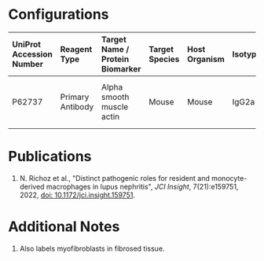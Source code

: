 # Configurations

| UniProt Accession Number   | Reagent Type     | Target Name / Protein Biomarker   | Target Species   | Host Organism   | Isotype   | Clonality   | Vendor   | Catalog Number   | Conjugate   | RRID       | Availability   | Method        | Tissue Preservation                     | Target Tissue   | Tissue State   | Detergent         | Antigen Retrieval Conditions   | Dye Inactivation Conditions   | Recommend   | Agree                                    | Disagree   | Contributor         | Notes       |
|:---------------------------|:-----------------|:----------------------------------|:-----------------|:----------------|:----------|:------------|:---------|:-----------------|:------------|:-----------|:---------------|:--------------|:----------------------------------------|:----------------|:---------------|:------------------|:-------------------------------|:------------------------------|:------------|:-----------------------------------------|:-----------|:--------------------|:------------|
| P62737                     | Primary Antibody | Alpha smooth muscle actin         | Mouse            | Mouse           | IgG2a     | 1A4         | Abcam    | ab184675         | AF488       | AB_2832195 | Stock          | IBEX2D Manual | AntigenFix (2h, 4 degrees) Fixed Frozen | Kidney          | NA             | 0.3% Triton-X-100 | NA                             | 1 mg/ml LiBH4 15 minutes      | Yes         | 0000-0002-7422-3237 [[1](#publications)] | NA         | 0000-0002-7422-3237 | [1](#notes) |

# Publications

<a name="publications"></a>
1. N. Richoz et al., "Distinct pathogenic roles for resident and monocyte-derived macrophages in lupus nephritis", *JCI Insight*, 7(21):e159751, 2022, [doi: 10.1172/jci.insight.159751](https://doi.org/10.1172/jci.insight.159751). 


# Additional Notes

<a name="notes"></a>
1. Also labels myofibroblasts in fibrosed tissue.
